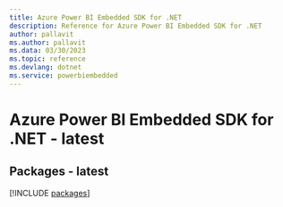 ```yaml
---
title: Azure Power BI Embedded SDK for .NET
description: Reference for Azure Power BI Embedded SDK for .NET
author: pallavit
ms.author: pallavit
ms.data: 03/30/2023
ms.topic: reference
ms.devlang: dotnet
ms.service: powerbiembedded
---
```

# Azure Power BI Embedded SDK for .NET - latest
## Packages - latest
[!INCLUDE [packages](power-bi-embedded-index.md)]